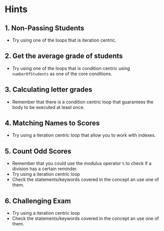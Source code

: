 # Hints

## 1. Non-Passing Students

- Try using one of the loops that is iteration centric.

## 2. Get the average grade of students

- Try using one of the loops that is condition centric using `numberOfStudents` as one of the core conditions.

## 3. Calculating letter grades

- Remember that there is a condition centric loop that guarantees the body to be executed at least once.

## 4. Matching Names to Scores

- Try using a iteration centric loop that allow you to work with indexes.

## 5. Count Odd Scores

- Remember that you could use the modulus operator `%` to check if a division has a certain reminder.
- Try using a iteration centric loop
- Check the statements/keywords covered in the concept an use one of them.

## 6. Challenging Exam

- Try using a iteration centric loop
- Check the statements/keywords covered in the concept an use one of them.
